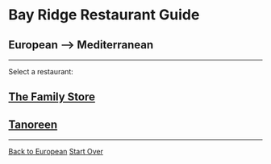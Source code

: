 # Bay Ridge Restaurant Guide
## European --> Mediterranean
---
Select a restaurant:
## [The Family Store](http://familystorecooks.com/)
## [Tanoreen](https://tanoreen.com/)
---
[Back to European](european.md)
[Start Over](../home.md)
